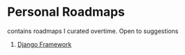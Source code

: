 # Personal Roadmaps
contains roadmaps I curated overtime. Open to suggestions

1. [Django Framework](./django_roadmap.md)
